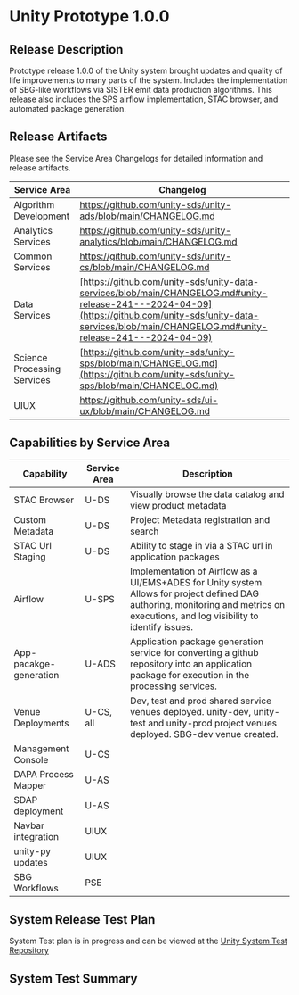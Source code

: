 # Unity Prototype 1.0.0

## Release Description

Prototype release 1.0.0 of the Unity system brought updates and quality of life improvements to many parts of the system. Includes the implementation of SBG-like workflows via SISTER emit data production algorithms. This release also includes the SPS airflow implementation, STAC browser, and automated package generation.



## Release Artifacts

Please see the Service Area Changelogs for detailed information and release artifacts.

| Service Area                | Changelog                                                                                                                                                                                                        |
| --------------------------- | ---------------------------------------------------------------------------------------------------------------------------------------------------------------------------------------------------------------- |
| Algorithm Development       | https://github.com/unity-sds/unity-ads/blob/main/CHANGELOG.md                                                                                                                                                    |
| Analytics Services          | https://github.com/unity-sds/unity-analytics/blob/main/CHANGELOG.md                                                                                                                                              |
| Common Services             | https://github.com/unity-sds/unity-cs/blob/main/CHANGELOG.md                                                                                                                                                     |
| Data Services               | [https://github.com/unity-sds/unity-data-services/blob/main/CHANGELOG.md#unity-release-241---2024-04-09](https://github.com/unity-sds/unity-data-services/blob/main/CHANGELOG.md#unity-release-241---2024-04-09) |
| Science Processing Services | [https://github.com/unity-sds/unity-sps/blob/main/CHANGELOG.md](https://github.com/unity-sds/unity-sps/blob/main/CHANGELOG.md)                                                                                   |
| UIUX                        | https://github.com/unity-sds/ui-ux/blob/main/CHANGELOG.md                                                                                                                                                        |

## Capabilities by Service Area

| Capability             | Service Area | Description                                                                                                                                                                         |
| ---------------------- | ------------ | ----------------------------------------------------------------------------------------------------------------------------------------------------------------------------------- |
| STAC Browser           | U-DS         | Visually browse the data catalog and view product metadata                                                                                                                          |
| Custom Metadata        | U-DS         | Project Metadata registration and search                                                                                                                                            |
| STAC Url Staging       | U-DS         | Ability to stage in via a STAC url in application packages                                                                                                                          |
| Airflow                | U-SPS        | Implementation of Airflow as a UI/EMS+ADES for Unity system. Allows for project defined DAG authoring, monitoring and metrics on executions, and log visibility to identify issues. |
| App-pacakge-generation | U-ADS        | Application package generation service for converting a github repository into an application package for execution in the processing services.                                     |
| Venue Deployments      | U-CS, all    | Dev, test and prod shared service venues deployed. unity-dev, unity-test and unity-prod project venues deployed. SBG-dev venue created.                                             |
| Management Console     | U-CS         |                                                                                                                                                                                     |
| DAPA Process Mapper    | U-AS         |                                                                                                                                                                                     |
| SDAP deployment        | U-AS         |                                                                                                                                                                                     |
| Navbar integration     | UIUX         |                                                                                                                                                                                     |
| unity-py updates       | UIUX         |                                                                                                                                                                                     |
| SBG Workflows          | PSE          |                                                                                                                                                                                     |

## System Release Test Plan

System Test plan is in progress and can be viewed at the [Unity System Test Repository](https://github.com/unity-sds/unity-system-test)

## System Test Summary
